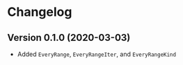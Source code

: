 # Changelog

## Version 0.1.0 (2020-03-03)

- Added `EveryRange`, `EveryRangeIter`, and `EveryRangeKind`
